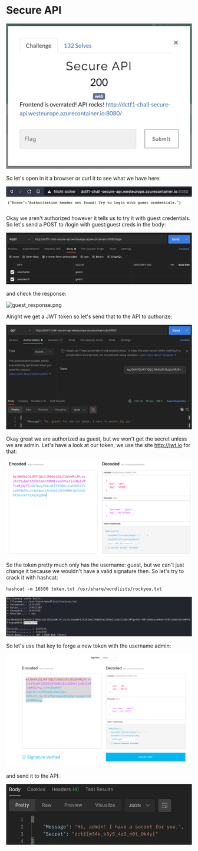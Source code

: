 Secure API
==================

![challenge.png](challenge.png)

So let's open in it a browser or curl it to see what we have here:

![url_browser.png](url_browser.png)

Okay we aren't authorized however it tells us to try it with guest credentials. So let's send a POST to /login with guest:guest creds in the body:

![guest_request.png](guest_request.png)

and check the response:

![guest_response.png](guest_response.png)

Alright we get a JWT token so let's send that to the API to authorize:

![guest_authorized.png](guest_authorized.png)

Okay great we are authorized as guest, but we won't get the secret unless we are admin.
Let's have a look at our token, we use the site http://jwt.io for that:

![jwt_guest.png](jwt_guest.png)

So the token pretty much only has the username: guest, but we can't just change it because we wouldn't have a valid signature then. So let's try to crack it with hashcat:

```
hashcat -m 16500 token.txt /usr/share/wordlists/rockyou.txt 
```

![cracked.png](cracked.png)

So let's use that key to forge a new token with the username admin:

![admin_token.png](admin_token.png)

and send it to the API:

![flag.png](flag.png)




